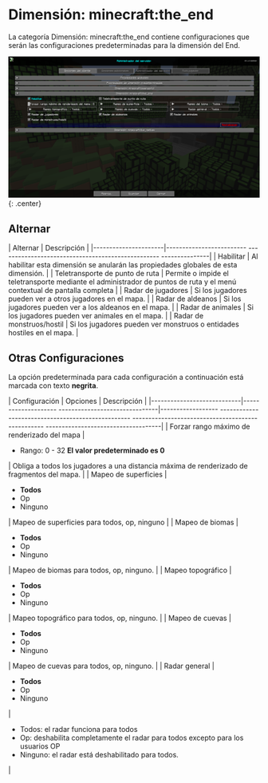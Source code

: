 # **Dimensión: minecraft:the_end**

La categoría Dimensión: minecraft:the_end contiene configuraciones que serán las configuraciones predeterminadas para la dimensión del End.

![Dimensión-Minecraft-End](../../img/settings/server/dimension-minecraft-end.png){: .center}

## **Alternar**

| Alternar | Descripción |
|----------------------|------------------------- -------------------------------------------------- ---------------|
| Habilitar | Al habilitar esta dimensión se anularán las propiedades globales de esta dimensión. |
| Teletransporte de punto de ruta | Permite o impide el teletransporte mediante el administrador de puntos de ruta y el menú contextual de pantalla completa |
| Radar de jugadores | Si los jugadores pueden ver a otros jugadores en el mapa. |
| Radar de aldeanos | Si los jugadores pueden ver a los aldeanos en el mapa. |
| Radar de animales | Si los jugadores pueden ver animales en el mapa. |
| Radar de monstruos/hostil | Si los jugadores pueden ver monstruos o entidades hostiles en el mapa. |

## **Otras Configuraciones**

La opción predeterminada para cada configuración a continuación está marcada con texto **negrita**.

| Configuración | Opciones | Descripción |
|----------------------------|-------------------- -------------------------------|------------------ -------------------------------------------------- -------------------------------------------------- ------------------------------------|
| Forzar rango máximo de renderizado del mapa | <ul><li>Rango: 0 - 32 **El valor predeterminado es 0**</li></ul> | Obliga a todos los jugadores a una distancia máxima de renderizado de fragmentos del mapa. |
| Mapeo de superficies | <ul><li>**Todos**</li><li>Op</li><li>Ninguno</li></ul> | Mapeo de superficies para todos, op, ninguno |
| Mapeo de biomas | <ul><li>**Todos**</li><li>Op</li><li>Ninguno</li></ul> | Mapeo de biomas para todos, op, ninguno. |
| Mapeo topográfico | <ul><li>**Todos**</li><li>Op</li><li>Ninguno</li></ul> | Mapeo topográfico para todos, op, ninguno. |
| Mapeo de cuevas | <ul><li>**Todos**</li><li>Op</li><li>Ninguno</li></ul> | Mapeo de cuevas para todos, op, ninguno. |
| Radar general | <ul><li>**Todos**</li><li>Op</li><li>Ninguno</li></ul> | <ul><li>Todos: el radar funciona para todos</li><li>Op: deshabilita completamente el radar para todos excepto para los usuarios OP</li><li>Ninguno: el radar está deshabilitado para todos.</li></ul> |